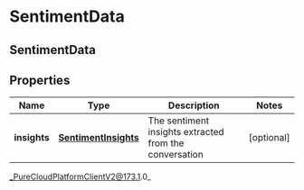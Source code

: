 # SentimentData

## SentimentData

## Properties

|Name | Type | Description | Notes|
|------------ | ------------- | ------------- | -------------|
| **insights** | [**SentimentInsights**](SentimentInsights) | The sentiment insights extracted from the conversation | [optional] |



_PureCloudPlatformClientV2@173.1.0_
